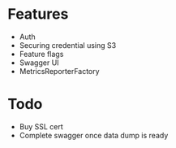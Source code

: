 # Features
- Auth
- Securing credential using S3
- Feature flags
- Swagger UI
- MetricsReporterFactory

# Todo
- Buy SSL cert
- Complete swagger once data dump is ready
